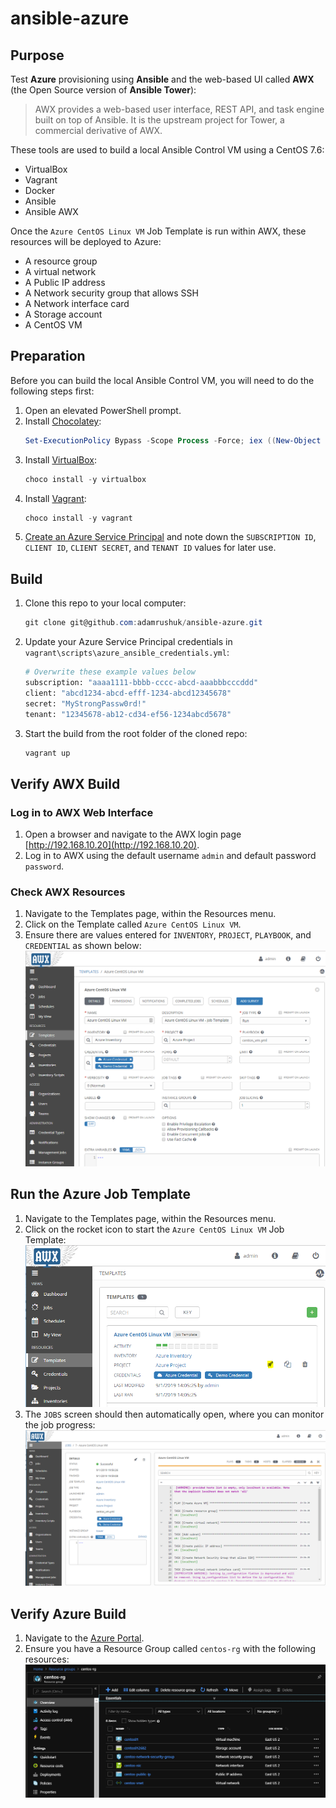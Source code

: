 # ansible-azure

## Purpose

Test **Azure** provisioning using **Ansible** and the web-based UI called **AWX** (the Open Source version of **Ansible Tower**):

> AWX provides a web-based user interface, REST API, and task engine built on top of Ansible. It is the upstream project for Tower, a commercial derivative of AWX.

These tools are used to build a local Ansible Control VM using a CentOS 7.6:

- VirtualBox
- Vagrant
- Docker
- Ansible
- Ansible AWX

Once the `Azure CentOS Linux VM` Job Template is run within AWX, these resources will be deployed to Azure:

- A resource group
- A virtual network
- A Public IP address
- A Network security group that allows SSH
- A Network interface card
- A Storage account
- A CentOS VM

## Preparation

Before you can build the local Ansible Control VM, you will need to do the following steps first:

1. Open an elevated PowerShell prompt.
1. Install [Chocolatey](https://chocolatey.org/install):  
    ```powershell
    Set-ExecutionPolicy Bypass -Scope Process -Force; iex ((New-Object System.Net.WebClient).DownloadString('https://chocolatey.org/install.ps1'))
    ```
1. Install [VirtualBox](https://www.virtualbox.org/):  
    ```powershell
    choco install -y virtualbox
    ```
1. Install [Vagrant](https://www.vagrantup.com/):  
    ```powershell
    choco install -y vagrant
    ```
1. [Create an Azure Service Principal](https://adamrushuk.github.io/azure-service-principal-ansible-tower-credential/)
and note down the `SUBSCRIPTION ID`, `CLIENT ID`, `CLIENT SECRET`, and `TENANT ID` values for later use.

## Build

1. Clone this repo to your local computer:
    ```powershell
    git clone git@github.com:adamrushuk/ansible-azure.git
    ```
1. Update your Azure Service Principal credentials in `vagrant\scripts\azure_ansible_credentials.yml`:
    ```bash
    # Overwrite these example values below
    subscription: "aaaa1111-bbbb-cccc-abcd-aaabbbcccddd"
    client: "abcd1234-abcd-efff-1234-abcd12345678"
    secret: "MyStrongPassw0rd!"
    tenant: "12345678-ab12-cd34-ef56-1234abcd5678"
    ```
1. Start the build from the root folder of the cloned repo:
    ```powershell
    vagrant up
    ```

## Verify AWX Build

### Log in to AWX Web Interface

1. Open a browser and navigate to the AWX login page [http://192.168.10.20](http://192.168.10.20).
1. Log in to AWX using the default username `admin` and default password `password`.

### Check AWX Resources

1. Navigate to the Templates page, within the Resources menu.
1. Click on the Template called `Azure CentOS Linux VM`.
1. Ensure there are values entered for `INVENTORY`, `PROJECT`, `PLAYBOOK`, and `CREDENTIAL` as shown below:
    ![Job Template](images/ansible-awx-azure-template.png)

## Run the Azure Job Template

1. Navigate to the Templates page, within the Resources menu.
1. Click on the rocket icon to start the `Azure CentOS Linux VM` Job Template:
    ![Run Job Template](images/ansible-awx-run-job-template.png)
1. The `JOBS` screen should then automatically open, where you can monitor the job progress:
    ![Job Details](images/ansible-awx-job-details.png)

## Verify Azure Build

1. Navigate to the [Azure Portal](https://portal.azure.com).
1. Ensure you have a Resource Group called `centos-rg` with the following resources:
    ![Azure Resource Group](images/azure-centos-vm.png)

